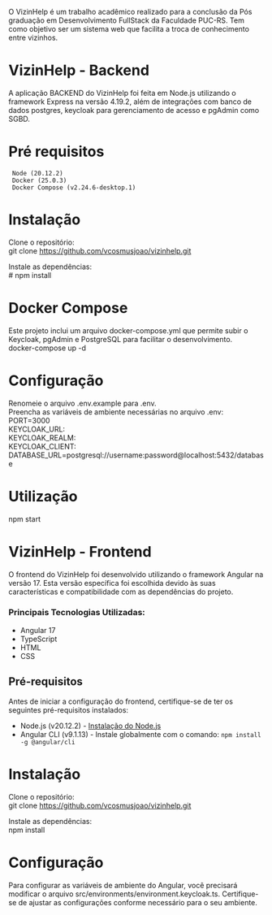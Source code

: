 O VizinHelp é um trabalho acadêmico realizado para a conclusão da Pós graduação em Desenvolvimento FullStack da Faculdade PUC-RS. Tem como objetivo ser um sistema web que facilita a troca de conhecimento
entre vizinhos.

# VizinHelp - Backend
A aplicação BACKEND do VizinHelp foi feita em Node.js utilizando o framework Express na versão  4.19.2, além de integrações com banco de dados postgres, keycloak para gerenciamento de acesso e pgAdmin como SGBD.

# Pré requisitos
	 Node (20.12.2)
	 Docker (25.0.3)
	 Docker Compose (v2.24.6-desktop.1)

# Instalação
Clone o repositório:<br>
		git clone https://github.com/vcosmusjoao/vizinhelp.git

Instale as dependências:<br>
	# npm install

# Docker Compose
Este projeto inclui um arquivo docker-compose.yml que permite subir o Keycloak, pgAdmin e PostgreSQL para facilitar o desenvolvimento.<br>
docker-compose up -d


# Configuração
Renomeie o arquivo .env.example para .env.<br>
Preencha as variáveis de ambiente necessárias no arquivo .env:<br>
PORT=3000<br>
KEYCLOAK_URL:<br>
KEYCLOAK_REALM:<br>
KEYCLOAK_CLIENT:<br>
DATABASE_URL=postgresql://username:password@localhost:5432/database

# Utilização
npm start





# VizinHelp - Frontend
O frontend do VizinHelp foi desenvolvido utilizando o framework Angular na versão 17. Esta versão específica foi escolhida devido às suas características e compatibilidade com as dependências do projeto.

### Principais Tecnologias Utilizadas:

- Angular 17
- TypeScript
- HTML
- CSS

## Pré-requisitos

Antes de iniciar a configuração do frontend, certifique-se de ter os seguintes pré-requisitos instalados:

- Node.js (v20.12.2) - [Instalação do Node.js](https://nodejs.org/)
- Angular CLI (v9.1.13) - Instale globalmente com o comando: `npm install -g @angular/cli`

# Instalação
Clone o repositório:<br>
		git clone https://github.com/vcosmusjoao/vizinhelp.git

Instale as dependências:<br>
npm install

 # Configuração
 Para configurar as variáveis de ambiente do Angular, você precisará modificar o arquivo src/environments/environment.keycloak.ts.
Certifique-se de ajustar as configurações conforme necessário para o seu ambiente.


